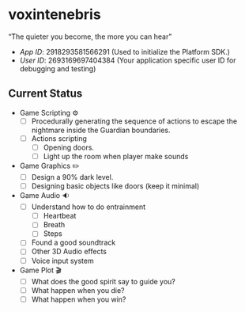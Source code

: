 # voxintenebris
“The quieter you become, the more you can hear”

- *App ID*: 2918293581566291 (Used to initialize the Platform SDK.)
- *User ID*: 2693169697404384 (Your application specific user ID for debugging and testing)



## Current Status
- Game Scripting :gear:
     - [ ] Procedurally generating the sequence of actions to escape the nightmare inside the Guardian boundaries.
     - [ ] Actions scripting
          - [ ] Opening doors. 
          - [ ] Light up the room when player make sounds 

- Game Graphics :pencil2:
     - [ ] Design a 90% dark level.
     - [ ] Designing basic objects like doors (keep it minimal)

- Game Audio :sound:
     - [ ] Understand how to do entrainment
          - [ ] Heartbeat
          - [ ] Breath 
          - [ ] Steps
     - [ ] Found a good soundtrack 
     - [ ] Other 3D Audio effects 
     - [ ] Voice input system 
     
- Game Plot :clapper:
     - [ ] What does the good spirit say to guide you?
     - [ ] What happen when you die?
     - [ ] What happen when you win?
